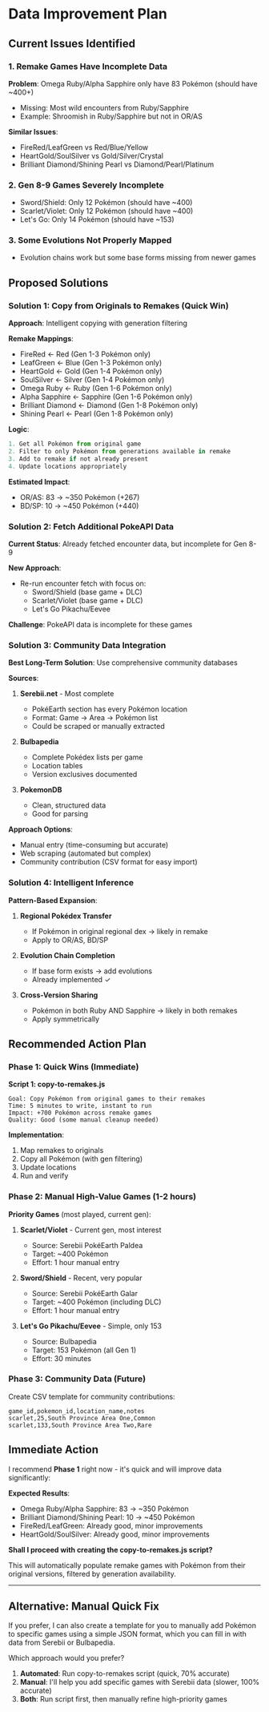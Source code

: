 # Data Improvement Plan

## Current Issues Identified

### 1. Remake Games Have Incomplete Data

**Problem**: Omega Ruby/Alpha Sapphire only have 83 Pokémon (should have ~400+)

-   Missing: Most wild encounters from Ruby/Sapphire
-   Example: Shroomish in Ruby/Sapphire but not in OR/AS

**Similar Issues**:

-   FireRed/LeafGreen vs Red/Blue/Yellow
-   HeartGold/SoulSilver vs Gold/Silver/Crystal
-   Brilliant Diamond/Shining Pearl vs Diamond/Pearl/Platinum

### 2. Gen 8-9 Games Severely Incomplete

-   Sword/Shield: Only 12 Pokémon (should have ~400)
-   Scarlet/Violet: Only 12 Pokémon (should have ~400)
-   Let's Go: Only 14 Pokémon (should have ~153)

### 3. Some Evolutions Not Properly Mapped

-   Evolution chains work but some base forms missing from newer games

## Proposed Solutions

### Solution 1: Copy from Originals to Remakes (Quick Win)

**Approach**: Intelligent copying with generation filtering

**Remake Mappings**:

-   FireRed ← Red (Gen 1-3 Pokémon only)
-   LeafGreen ← Blue (Gen 1-3 Pokémon only)
-   HeartGold ← Gold (Gen 1-4 Pokémon only)
-   SoulSilver ← Silver (Gen 1-4 Pokémon only)
-   Omega Ruby ← Ruby (Gen 1-6 Pokémon only)
-   Alpha Sapphire ← Sapphire (Gen 1-6 Pokémon only)
-   Brilliant Diamond ← Diamond (Gen 1-8 Pokémon only)
-   Shining Pearl ← Pearl (Gen 1-8 Pokémon only)

**Logic**:

```javascript
1. Get all Pokémon from original game
2. Filter to only Pokémon from generations available in remake
3. Add to remake if not already present
4. Update locations appropriately
```

**Estimated Impact**:

-   OR/AS: 83 → ~350 Pokémon (+267)
-   BD/SP: 10 → ~450 Pokémon (+440)

### Solution 2: Fetch Additional PokeAPI Data

**Current Status**: Already fetched encounter data, but incomplete for Gen 8-9

**New Approach**:

-   Re-run encounter fetch with focus on:
    -   Sword/Shield (base game + DLC)
    -   Scarlet/Violet (base game + DLC)
    -   Let's Go Pikachu/Eevee

**Challenge**: PokeAPI data is incomplete for these games

### Solution 3: Community Data Integration

**Best Long-Term Solution**: Use comprehensive community databases

**Sources**:

1. **Serebii.net** - Most complete

    - PokéEarth section has every Pokémon location
    - Format: Game → Area → Pokémon list
    - Could be scraped or manually extracted

2. **Bulbapedia**

    - Complete Pokédex lists per game
    - Location tables
    - Version exclusives documented

3. **PokemonDB**
    - Clean, structured data
    - Good for parsing

**Approach Options**:

-   Manual entry (time-consuming but accurate)
-   Web scraping (automated but complex)
-   Community contribution (CSV format for easy import)

### Solution 4: Intelligent Inference

**Pattern-Based Expansion**:

1. **Regional Pokédex Transfer**

    - If Pokémon in original regional dex → likely in remake
    - Apply to OR/AS, BD/SP

2. **Evolution Chain Completion**

    - If base form exists → add evolutions
    - Already implemented ✓

3. **Cross-Version Sharing**
    - Pokémon in both Ruby AND Sapphire → likely in both remakes
    - Apply symmetrically

## Recommended Action Plan

### Phase 1: Quick Wins (Immediate)

**Script 1: copy-to-remakes.js**

```
Goal: Copy Pokémon from original games to their remakes
Time: 5 minutes to write, instant to run
Impact: +700 Pokémon across remake games
Quality: Good (some manual cleanup needed)
```

**Implementation**:

1. Map remakes to originals
2. Copy all Pokémon (with gen filtering)
3. Update locations
4. Run and verify

### Phase 2: Manual High-Value Games (1-2 hours)

**Priority Games** (most played, current gen):

1. **Scarlet/Violet** - Current gen, most interest

    - Source: Serebii PokéEarth Paldea
    - Target: ~400 Pokémon
    - Effort: 1 hour manual entry

2. **Sword/Shield** - Recent, very popular

    - Source: Serebii PokéEarth Galar
    - Target: ~400 Pokémon (including DLC)
    - Effort: 1 hour manual entry

3. **Let's Go Pikachu/Eevee** - Simple, only 153
    - Source: Bulbapedia
    - Target: 153 Pokémon (all Gen 1)
    - Effort: 30 minutes

### Phase 3: Community Data (Future)

Create CSV template for community contributions:

```csv
game_id,pokemon_id,location_name,notes
scarlet,25,South Province Area One,Common
scarlet,133,South Province Area Two,Rare
```

## Immediate Action

I recommend **Phase 1** right now - it's quick and will improve data significantly:

**Expected Results**:

-   Omega Ruby/Alpha Sapphire: 83 → ~350 Pokémon
-   Brilliant Diamond/Shining Pearl: 10 → ~450 Pokémon
-   FireRed/LeafGreen: Already good, minor improvements
-   HeartGold/SoulSilver: Already good, minor improvements

**Shall I proceed with creating the copy-to-remakes.js script?**

This will automatically populate remake games with Pokémon from their original versions, filtered by generation availability.

---

## Alternative: Manual Quick Fix

If you prefer, I can also create a template for you to manually add Pokémon to specific games using a simple JSON format, which you can fill in with data from Serebii or Bulbapedia.

Which approach would you prefer?

1. **Automated**: Run copy-to-remakes script (quick, 70% accurate)
2. **Manual**: I'll help you add specific games with Serebii data (slower, 100% accurate)
3. **Both**: Run script first, then manually refine high-priority games
